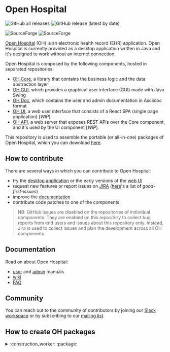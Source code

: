 # Open Hospital

![GitHub all releases](https://img.shields.io/github/downloads/informatici/openhospital/total?label=GitHub%20Downloads)
![GitHub release (latest by date)](https://img.shields.io/github/downloads/informatici/openhospital/latest/total?label=latest)

![SourceForge](https://img.shields.io/sourceforge/dt/openhospital?color=33ccff&label=SourceForge%20Downloads)
![SourceForge](https://img.shields.io/sourceforge/dt/openhospital/v1.10.0?color=33ccff&label=latest&logoColor=33ccff)

[Open Hospital][openhospital] (OH) is an electronic health record (EHR) application.
Open Hospital is currently provided as a desktop application written in Java
and it's designed to work without an internet connection.

Open Hospital is composed by the following components, hosted in separated repositories:
 - [OH Core][core], a library that contains the business logic and the data abstraction layer
 - [OH GUI][gui], which provides a graphical user interface (GUI) made with Java Swing
 - [OH Doc][doc], which contains the user and admin documentation in Asciidoc format
 - [OH UI][ui], a web user interface that consists of a React SPA (single page application) [*WIP*]
 - [OH API][api], a web server that exposes REST APIs over the Core component, and it's used by the UI component [*WIP*]. 

This repository is used to assemble the portable (or all-in-one) packages of Open Hospital, which you can download [here][releases].

## How to contribute

There are several ways in which you can contribute to Open Hospital:

- try the [desktop application][releases] or the early versions of the [web UI][ui]
- request new features or report issues on [JIRA][jira] ([here][good-first]'s a list of *good-first-issues*)
- improve the [documentation][doc]
- contribute code patches to one of the components

> NB: GitHub Issues are disabled on the repositories of individual components. 
They are enabled on this repository to collect bug reports from end users and issues about this repository only. 
Instead, Jira is used to collect issues and plan the development across all OH components.

## Documentation

Read on about Open Hospital:

 - [user][user-man] and [admin][admin-man] manuals
 - [wiki]
 - [FAQ][faq]

## Community

You can reach out to the community of contributors by joining 
our [Slack workspace][slack] or by subscribing to our [mailing list][ml].


## How to create OH packages

<details><summary>:construction_worker: :package:</summary>
To create the Open Hospital packages,
make sure to have installed the following dependencies on a Linux machine:
JDK 8+, Maven, asciidoctor-pdf, docker, docker-compose, zip, GNU make.

Then follow these simple steps:

 1. Clone this repository:

        git clone https://github.com/informatici/openhospital

 2. Run the script that compiles the components of Open Hospital, and assembles the portable distributions:

        cd openhospital
        make
    
    You can also parallelize some make tasks by using the `-j` flag (e.g. `make -j4`)
    or use intermediate targets to build single parts of the distribution -
    use `make help` to see a list of available targets.
</details>

 [openhospital]: https://www.open-hospital.org/
 [core]: https://github.com/informatici/openhospital-core
 [gui]: https://github.com/informatici/openhospital-gui
 [ui]: https://github.com/informatici/openhospital-ui
 [api]: https://github.com/informatici/openhospital-api
 [doc]: https://github.com/informatici/openhospital-doc
 [releases]: https://github.com/informatici/openhospital/releases
 [contributing]: https://github.com/informatici/openhospital/blob/master/CONTRIBUTING.md
 [jira]: https://openhospital.atlassian.net/browse/OP
 [good-first]: https://openhospital.atlassian.net/browse/OP-188?filter=10206
 [user-man]: https://github.com/informatici/openhospital-doc/blob/master/doc_user/UserManual.adoc
 [admin-man]: https://github.com/informatici/openhospital-doc/blob/master/doc_admin/AdminManual.adoc
 [faq]: https://openhospital.atlassian.net/wiki/spaces/OH/pages/568951013/Getting+Started+FAQ
 [wiki]: https://openhospital.atlassian.net/wiki/spaces/OH/overview
 [slack]: https://join.slack.com/t/openhospitalworkspace/shared_invite/enQtOTc1Nzc0MzE2NjQ0LWIyMzRlZTU5NmNlMjE2MDcwM2FhMjRkNmM4YzI0MTAzYTA0YTI3NjZiOTVhMDZlNWUwNWEzMjE5ZDgzNWQ1YzE
 [ml]: https://sourceforge.net/projects/openhospital/lists/openhospital-devel
